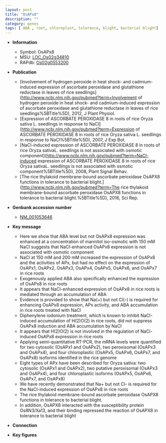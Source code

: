 ```yaml
---
layout: post
title: "OsAPx8"
description: ""
category: genes
tags: [ ABA , root, chloroplast, tolerance, blight, bacterial blight]
---
```


* **Information**  
    + Symbol: OsAPx8  
    + MSU: [LOC_Os02g34810](http://rice.plantbiology.msu.edu/cgi-bin/ORF_infopage.cgi?orf=LOC_Os02g34810)  
    + RAPdb: [Os02g0553200](http://rapdb.dna.affrc.go.jp/viewer/gbrowse_details/irgsp1?name=Os02g0553200)  

* **Publication**  
    + [Involvement of hydrogen peroxide in heat shock- and cadmium-induced expression of ascorbate peroxidase and glutathione reductase in leaves of rice seedlings](http://www.ncbi.nlm.nih.gov/pubmed?term=Involvement of hydrogen peroxide in heat shock- and cadmium-induced expression of ascorbate peroxidase and glutathione reductase in leaves of rice seedlings%5BTitle%5D), 2012, J Plant Physiol.
    + [Expression of ASCORBATE PEROXIDASE 8 in roots of rice Oryza sativa L. seedlings in response to NaCl](http://www.ncbi.nlm.nih.gov/pubmed?term=Expression of ASCORBATE PEROXIDASE 8 in roots of rice Oryza sativa L. seedlings in response to NaCl%5BTitle%5D), 2007, J Exp Bot.
    + [NaCl-induced expression of ASCORBATE PEROXIDASE 8 in roots of rice Oryza sativaL. seedlings is not associated with osmotic component](http://www.ncbi.nlm.nih.gov/pubmed?term=NaCl-induced expression of ASCORBATE PEROXIDASE 8 in roots of rice Oryza sativaL. seedlings is not associated with osmotic component%5BTitle%5D), 2008, Plant Signal Behav.
    + [The rice thylakoid membrane-bound ascorbate peroxidase OsAPX8 functions in tolerance to bacterial blight.](http://www.ncbi.nlm.nih.gov/pubmed?term=The rice thylakoid membrane-bound ascorbate peroxidase OsAPX8 functions in tolerance to bacterial blight.%5BTitle%5D), 2016, Sci Rep.

* **Genbank accession number**  
    + [NM_001053646](http://www.ncbi.nlm.nih.gov/nuccore/NM_001053646)

* **Key message**  
    + Here we show that ABA level but not OsAPx8 expression was enhanced at a concentration of mannitol iso-osmotic with 150 mM NaCl suggests that NaCl-enhanced OsAPx8 expression is not associated with osmotic component
    + NaCl at 150 mM and 200 mM increased the expression of OsAPx8 and the activities of APx, but had no effect on the expression of OsAPx1, OsAPx2, OsAPx3, OsAPx4, OsAPx5, OsAPx6, and OsAPx7 in rice roots
    + Exogenously applied ABA also specifically enhanced the expression of OsAPx8 in rice roots
    + It appears that NaCl-enhanced expression of OsAPx8 in rice roots is mediated through an accumulation of ABA
    + Evidence is provided to show that Na(+) but not Cl(-) is required for enhancing OsAPx8 expression, APx activity, and ABA accumulation in rice roots treated with NaCl
    + Diphenylene iodonium treatment, which is known to inhibit NaCl-induced accumulation of H(2)O(2) in rice roots, did not suppress OsAPx8 induction and ABA accumulation by NaCl
    + It appears that H(2)O(2) is not involved in the regulation of NaCl-induced OsAPx8 expression in rice roots
    + Applying semi-quantitative RT-PCR, the mRNA levels were quantified for two cytosolic (OsAPx1 and OsAPx2), two peroxisomal (OsAPx3 and OsAPx4), and four chloroplastic (OsAPx5, OsAPx6, OsAPx7, and OsAPx8) isoforms identified in the rice genome
    + Eight types of APx have been described for Oryza sativa: two cytosolic (OsAPx1 and OsAPx2), two putative peroxisomal (OsAPx3 and OsAPx4), and four chloroplastic isoforms (OsAPx5, OsAPx6, OsAPx7, and OsAPx8)
    + We have recently demonstrated that Na+ but not Cl- is required for the NaCl-induced expression of OsAPx8 in rice roots
    + The rice thylakoid membrane-bound ascorbate peroxidase OsAPX8 functions in tolerance to bacterial blight.
    + In addition, OsAPX8 interacted with the susceptibility protein Os8N3/Xa13, and their binding repressed the reaction of OsAPX8 in tolerance to bacterial blight

* **Connection**  

* **Key figures**  


